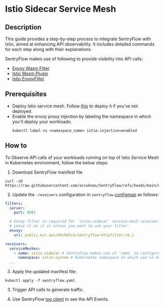 # Istio Sidecar Service Mesh

## Description

This guide provides a step-by-step process to integrate SentryFlow with Istio, aimed at enhancing API observability. It
includes detailed commands for each step along with their explanations.

SentryFlow makes use of following to provide visibility into API calls:

- [Envoy Wasm Filter](https://www.envoyproxy.io/docs/envoy/latest/configuration/http/http_filters/wasm_filter)
- [Istio Wasm Plugin](https://istio.io/latest/docs/reference/config/proxy_extensions/wasm-plugin/)
- [Istio EnvoyFilter](https://istio.io/latest/docs/reference/config/networking/envoy-filter/)

## Prerequisites

- Deploy Istio service mesh. Follow [this](https://istio.io/latest/docs/setup/install/) to deploy it if you've not
  deployed.
- Enable the envoy proxy injection by labeling the namespace in which you'll deploy your workloads:
  ```shell
  kubectl label ns <namespace_name> istio-injection=enabled
  ```

## How to

To Observe API calls of your workloads running on top of Istio Service Mesh in Kubernetes environment, follow the below
steps:

1. Download SentryFlow manifest file

  ```shell
  curl -sO https://raw.githubusercontent.com/accuknox/SentryFlow/refs/heads/main/deployments/sentryflow.yaml
  ```

2. Update the `.receivers` configuration in `sentryflow` [configmap](../../../../deployments/sentryflow.yaml) as
   follows:

  ```yaml
  filters:
    server:
      port: 8081

    # Envoy filter is required for `istio-sidecar` service-mesh receiver.
    # Leave it as it is unless you want to use your filter.
    envoy:
      uri: public.ecr.aws/k9v9d5v2/sentryflow-httpfilter:v0.1

  receivers:
    serviceMeshes:
      - name: istio-sidecar # SentryFlow makes use of `name` to configure receivers. DON'T CHANGE IT.
        namespace: istio-system # Kubernetes namespace in which you've deployed Istio.
    ...
  ```

3. Apply the updated manifest file:

```shell
kubectl apply -f sentryflow.yaml
```

3. Trigger API calls to generate traffic.

4. Use SentryFlow [log client](../../../../client) to see the API Events.
